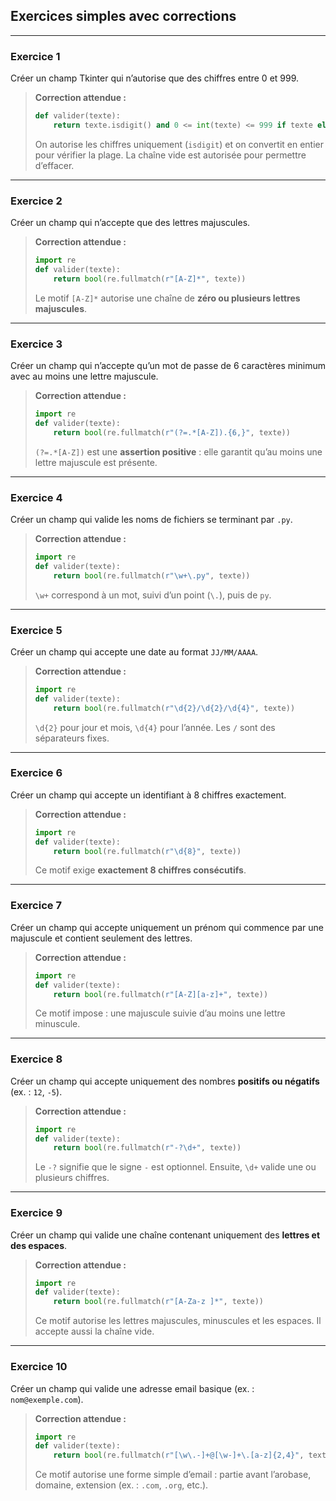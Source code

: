 ## **Exercices simples avec corrections**

---

### **Exercice 1**

Créer un champ Tkinter qui n’autorise que des chiffres entre 0 et 999.

> **Correction attendue :**
>
> ```python
> def valider(texte):
>     return texte.isdigit() and 0 <= int(texte) <= 999 if texte else True
> ```
>
> On autorise les chiffres uniquement (`isdigit`) et on convertit en entier pour vérifier la plage. La chaîne vide est autorisée pour permettre d’effacer.

---

### **Exercice 2**

Créer un champ qui n’accepte que des lettres majuscules.

> **Correction attendue :**
>
> ```python
> import re
> def valider(texte):
>     return bool(re.fullmatch(r"[A-Z]*", texte))
> ```
>
> Le motif `[A-Z]*` autorise une chaîne de **zéro ou plusieurs lettres majuscules**.

---

### **Exercice 3**

Créer un champ qui n’accepte qu’un mot de passe de 6 caractères minimum avec au moins une lettre majuscule.

> **Correction attendue :**
>
> ```python
> import re
> def valider(texte):
>     return bool(re.fullmatch(r"(?=.*[A-Z]).{6,}", texte))
> ```
>
> `(?=.*[A-Z])` est une **assertion positive** : elle garantit qu’au moins une lettre majuscule est présente.

---

### **Exercice 4**

Créer un champ qui valide les noms de fichiers se terminant par `.py`.

> **Correction attendue :**
>
> ```python
> import re
> def valider(texte):
>     return bool(re.fullmatch(r"\w+\.py", texte))
> ```
>
> `\w+` correspond à un mot, suivi d’un point (`\.`), puis de `py`.

---

### **Exercice 5**

Créer un champ qui accepte une date au format `JJ/MM/AAAA`.

> **Correction attendue :**
>
> ```python
> import re
> def valider(texte):
>     return bool(re.fullmatch(r"\d{2}/\d{2}/\d{4}", texte))
> ```
>
> `\d{2}` pour jour et mois, `\d{4}` pour l’année. Les `/` sont des séparateurs fixes.

---

### **Exercice 6**

Créer un champ qui accepte un identifiant à 8 chiffres exactement.

> **Correction attendue :**
>
> ```python
> import re
> def valider(texte):
>     return bool(re.fullmatch(r"\d{8}", texte))
> ```
>
> Ce motif exige **exactement 8 chiffres consécutifs**.

---

### **Exercice 7**

Créer un champ qui accepte uniquement un prénom qui commence par une majuscule et contient seulement des lettres.

> **Correction attendue :**
>
> ```python
> import re
> def valider(texte):
>     return bool(re.fullmatch(r"[A-Z][a-z]+", texte))
> ```
>
> Ce motif impose : une majuscule suivie d’au moins une lettre minuscule.

---

### **Exercice 8**

Créer un champ qui accepte uniquement des nombres **positifs ou négatifs** (ex. : `12`, `-5`).

> **Correction attendue :**
>
> ```python
> import re
> def valider(texte):
>     return bool(re.fullmatch(r"-?\d+", texte))
> ```
>
> Le `-?` signifie que le signe `-` est optionnel. Ensuite, `\d+` valide une ou plusieurs chiffres.

---

### **Exercice 9**

Créer un champ qui valide une chaîne contenant uniquement des **lettres et des espaces**.

> **Correction attendue :**
>
> ```python
> import re
> def valider(texte):
>     return bool(re.fullmatch(r"[A-Za-z ]*", texte))
> ```
>
> Ce motif autorise les lettres majuscules, minuscules et les espaces. Il accepte aussi la chaîne vide.

---

### **Exercice 10**

Créer un champ qui valide une adresse email basique (ex. : `nom@exemple.com`).

> **Correction attendue :**
>
> ```python
> import re
> def valider(texte):
>     return bool(re.fullmatch(r"[\w\.-]+@[\w-]+\.[a-z]{2,4}", texte))
> ```
>
> Ce motif autorise une forme simple d’email : partie avant l’arobase, domaine, extension (ex. : `.com`, `.org`, etc.).

